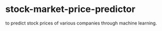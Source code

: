 # stock-market-price-predictor
to predict stock prices of various companies through machine learning.
